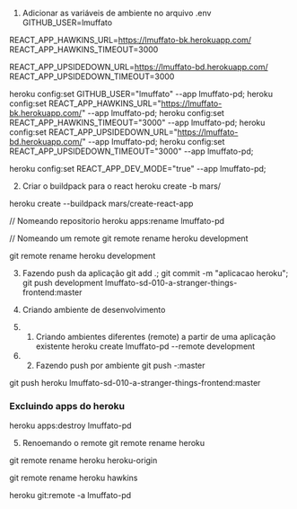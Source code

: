 1. Adicionar as variáveis de ambiente no arquivo .env
GITHUB_USER=lmuffato

REACT_APP_HAWKINS_URL=https://lmuffato-bk.herokuapp.com/
REACT_APP_HAWKINS_TIMEOUT=3000

REACT_APP_UPSIDEDOWN_URL=https://lmuffato-bd.herokuapp.com/
REACT_APP_UPSIDEDOWN_TIMEOUT=3000

heroku config:set GITHUB_USER="lmuffato" --app lmuffato-pd;
heroku config:set REACT_APP_HAWKINS_URL="https://lmuffato-bk.herokuapp.com/" --app lmuffato-pd;
heroku config:set REACT_APP_HAWKINS_TIMEOUT="3000" --app lmuffato-pd;
heroku config:set REACT_APP_UPSIDEDOWN_URL="https://lmuffato-bd.herokuapp.com/" --app lmuffato-pd;
heroku config:set REACT_APP_UPSIDEDOWN_TIMEOUT="3000" --app lmuffato-pd;

heroku config:set REACT_APP_DEV_MODE="true" --app lmuffato-pd;

2. Criar o buildpack para o react
heroku create -b mars/<nomeAplicacao>

heroku create --buildpack mars/create-react-app

// Nomeando repositorio
heroku apps:rename lmuffato-pd

// Nomeando um remote
git remote rename heroku development

git remote rename heroku development

3. Fazendo push da aplicação
git add .; git commit -m "aplicacao heroku";
git push development lmuffato-sd-010-a-stranger-things-frontend:master


4. Criando ambiente de desenvolvimento
4. 1.  Criando ambientes diferentes (remote) a partir de uma aplicação existente
heroku create lmuffato-pd --remote development

4. 2. Fazendo push por ambiente
git push <nomeDoRemote> <nomeDoRemote> <nomeDaBranchDoGitHub>-:master

git push heroku lmuffato-sd-010-a-stranger-things-frontend:master

### Excluindo apps do heroku
heroku apps:destroy lmuffato-pd

5. Renoemando o remote
git remote rename heroku <nomeDoRemote>

git remote rename heroku heroku-origin

git remote rename heroku hawkins

heroku git:remote -a lmuffato-pd